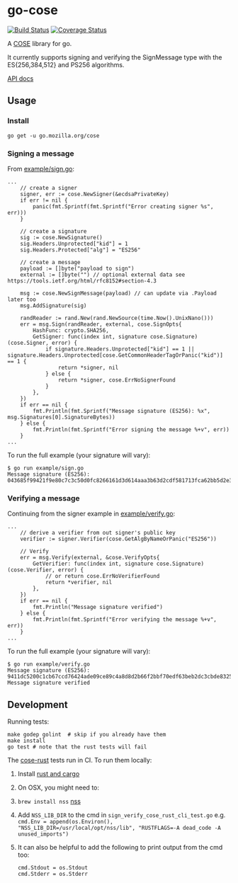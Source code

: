 # go-cose

[![Build Status](https://travis-ci.org/mozilla-services/go-cose.svg?branch=master)](https://travis-ci.org/mozilla-services/go-cose)
[![Coverage Status](https://coveralls.io/repos/github/mozilla-services/go-cose/badge.svg)](https://coveralls.io/github/mozilla-services/go-cose)

A [COSE](https://tools.ietf.org/html/rfc8152) library for go.

It currently supports signing and verifying the SignMessage type with the ES{256,384,512} and PS256 algorithms.

[API docs](https://godoc.org/go.mozilla.org/cose)

## Usage

### Install

```console
go get -u go.mozilla.org/cose
```

### Signing a message

From [example/sign.go](example/sign.go):

```golang
...
	// create a signer
	signer, err := cose.NewSigner(&ecdsaPrivateKey)
	if err != nil {
		panic(fmt.Sprintf(fmt.Sprintf("Error creating signer %s", err)))
	}

	// create a signature
	sig := cose.NewSignature()
	sig.Headers.Unprotected["kid"] = 1
	sig.Headers.Protected["alg"] = "ES256"

	// create a message
	payload := []byte("payload to sign")
	external := []byte("") // optional external data see https://tools.ietf.org/html/rfc8152#section-4.3

	msg := cose.NewSignMessage(payload) // can update via .Payload later too
	msg.AddSignature(sig)

	randReader := rand.New(rand.NewSource(time.Now().UnixNano()))
	err = msg.Sign(randReader, external, cose.SignOpts{
		HashFunc: crypto.SHA256,
		GetSigner: func(index int, signature cose.Signature) (cose.Signer, error) {
			if signature.Headers.Unprotected["kid"] == 1 || signature.Headers.Unprotected[cose.GetCommonHeaderTagOrPanic("kid")] == 1 {
				return *signer, nil
			} else {
				return *signer, cose.ErrNoSignerFound
			}
		},
	})
	if err == nil {
		fmt.Println(fmt.Sprintf("Message signature (ES256): %x", msg.Signatures[0].SignatureBytes))
	} else {
		fmt.Println(fmt.Sprintf("Error signing the message %+v", err))
	}
...
```

To run the full example (your signature will vary):

```console
$ go run example/sign.go
Message signature (ES256): 043685f99421f9e80c7c3c50d0fc8266161d3d614aaa3b63d2cdf581713fca62bb5d2e34d2352dbe41424b31d0b4a11d6b2d4764c18e2af04f4520fbe494d51c
```

### Verifying a message

Continuing from the signer example in [example/verify.go](example/verify.go):

```golang
...
	// derive a verifier from out signer's public key
	verifier := signer.Verifier(cose.GetAlgByNameOrPanic("ES256"))

	// Verify
	err = msg.Verify(external, &cose.VerifyOpts{
		GetVerifier: func(index int, signature cose.Signature) (cose.Verifier, error) {
			// or return cose.ErrNoVerifierFound
			return *verifier, nil
		},
	})
	if err == nil {
		fmt.Println("Message signature verified")
	} else {
		fmt.Println(fmt.Sprintf("Error verifying the message %+v", err))
	}
...
```

To run the full example (your signature will vary):

```console
$ go run example/verify.go
Message signature (ES256): 9411dc5200c1cb67ccd76424ade09ce89c4a8d8d2b66f2bbf70edf63beb2dc3cbde83250773e659b635d3715442a1efaa6b0c030ee8a2523c3e37a22ddb055fa
Message signature verified
```

## Development

Running tests:

```console
make godep golint  # skip if you already have them
make install
go test # note that the rust tests will fail
```

The [cose-rust](https://github.com/g-k/cose-rust) tests run in CI. To run them locally:

1. Install [rust and cargo](https://www.rustup.rs/)
1. On OSX, you might need to:
  1. `brew install nss` [nss](https://developer.mozilla.org/en-US/docs/Mozilla/Projects/NSS)
  1. Add `NSS_LIB_DIR` to the cmd in `sign_verify_cose_rust_cli_test.go` e.g. `cmd.Env = append(os.Environ(), "NSS_LIB_DIR=/usr/local/opt/nss/lib", "RUSTFLAGS=-A dead_code -A unused_imports")`
1. It can also be helpful to add the following to print output from the cmd too:

	```golang
	cmd.Stdout = os.Stdout
	cmd.Stderr = os.Stderr
	```
